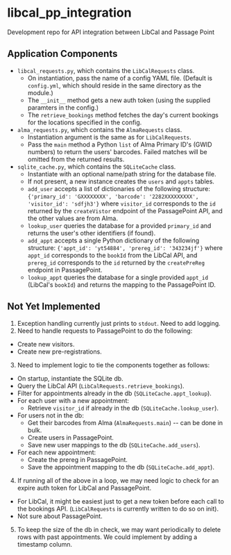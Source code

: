 # libcal_pp_integration
Development repo for API integration between LibCal and Passage Point

## Application Components
 - `libcal_requests.py`, which contains the `LibCalRequests` class. 
   - On instantiation, pass the name of a config YAML file. (Default is `config.yml`, which should reside in the same directory as the module.)
   - The `__init__` method gets a new auth token (using the supplied paramters in the config.)
   - The `retrieve_bookings` method fetches the day's current bookings for the locations specified in the config.
 - `alma_requests.py`, which contains the `AlmaRequests` class.
   - Instantiation argument is the same as for `LibCalRequests`.
   - Pass the `main` method a Python `list` of Alma Primary ID's (GWID numbers) to return the users' barcodes. Failed matches will be omitted from the returned results.
 - `sqlite_cache.py`, which contains the `SQLiteCache` class.
   - Instantiate with an optional name/path string for the database file.
   - If not present, a new instance creates the `users` and `appts` tables.
   - `add_user` accepts a list of dictionaries of the following structure:
   `{'primary_id': 'GXXXXXXXX',
	'barcode': '2282XXXXXXXXX',
	'visitor_id': 'sdfjh3'}`
	where `visitor_id` corresponds to the `id` returned by the `createVistor` endpoint of the PassagePoint API, and the other values are from Alma.
   - `lookup_user` queries the database for a provided `primary_id` and returns the user's other identifiers (if found).
   - `add_appt` accepts a single Python dictionary of the following structure:
	`{'appt_id': 'yt54884',
	  'prereg_id': '343234jf'}`
	  where `appt_id` corresponds to the `bookId` from the LibCal API, and `prereg_id` corresponds to the `id` returned by the `createPreReg` endpoint in PassagePoint.
   - `lookup_appt` queries the database for a single provided `appt_id` (LibCal's `bookId`) and returns the mapping to the PassagePoint ID.


## Not Yet Implemented

1. Exception handling currently just prints to `stdout`. Need to add logging.
2. Need to handle requests to PassagePoint to do the following:
 - Create new visitors.
 - Create new pre-registrations.
3. Need to implement logic to tie the components together as follows:
 - On startup, instantiate the SQLite db.
 - Query the LibCal API (`LibCalRequests.retrieve_bookings`).
 - Filter for appointments already in the db (`SQLiteCache.appt_lookup`).
 - For each user with a new appointment:
   - Retrieve `visitor_id` if already in the db (`SQLiteCache.lookup_user`).
 - For users not in the db:
   - Get their barcodes from Alma (`AlmaRequests.main`) -- can be done in bulk.
   - Create users in PassagePoint.
   - Save new user mappings to the db (`SQLiteCache.add_users`).
 - For each new appointment:
   - Create the prereg in PassagePoint.
   - Save the appointment mapping to the db (`SQLiteCache.add_appt`).
4. If running all of the above in a loop, we may need logic to check for an expire auth token for LibCal and PassagePoint. 
 - For LibCal, it might be easiest just to get a new token before each call to the bookings API. (`LibCalRequests` is currently written to do so on init).
 - Not sure about PassagePoint.
5. To keep the size of the db in check, we may want periodically to delete rows with past appointments. We could implement by adding a timestamp column. 
